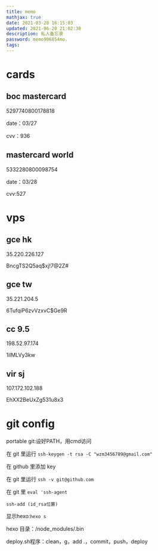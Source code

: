 ```yaml
---
title: memo
mathjax: true
date: 2021-03-28 16:15:03
updated: 2021-06-20 21:02:30
description: 私人备忘录
password: memo906854mo.
tags:
---
```


# cards

## boc mastercard

5297740800178818

date：03/27

cvv：936

## mastercard world

5332280800098754

date：03/28

cvv:527

# vps

## gce hk

35.220.226.127

BncgTS2Q5aq$xj!7@2Z#

## gce tw

35.221.204.5

6TufqiP6zvVzxvC$Ge9R

## cc 9.5

198.52.97.174

1ilMLVy3kw

## vir sj

107.172.102.188

EhXX2BeUxZg531u8x3

# git config

portable git:设好PATH，用cmd访问

在 git 里运行 `ssh-keygen -t rsa -C "wzm3456789@gmail.com"`

在 github 里添加 key

在 git 里运行 `ssh -v git@github.com`

在 git 里 `eval 'ssh-agent `

`ssh-add (id_rsa位置)`

显示hexo:`hexo s`

hexo 目录：/node_modules/.bin

deploy.sh程序：clean，g，add .，commit，push，deploy